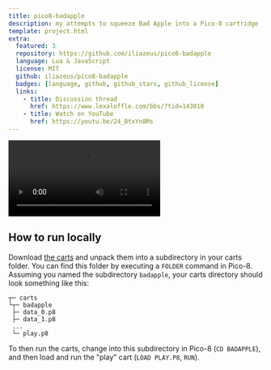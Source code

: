 ```yaml
---
title: pico8-badapple
description: my attempts to squeeze Bad Apple into a Pico-8 cartridge
template: project.html
extra:
  featured: 3
  repository: https://github.com/iliazeus/pico8-badapple
  language: Lua & JavaScript
  license: MIT
  github: iliazeus/pico8-badapple
  badges: [language, github, github_stars, github_license]
  links:
    - title: Discussion thread
      href: https://www.lexaloffle.com/bbs/?tid=143010
    - title: Watch on YouTube
      href: https://youtu.be/24_BtxYn8Ms
---
```


<video controls src="video-720.mp4"></video>

## How to run locally

Download [the carts] and unpack them into a subdirectory in your carts folder. You can find this folder by executing a `FOLDER` command in Pico-8. Assuming you named the subdirectory `badapple`, your carts directory should look something like this:

[the carts]: https://github.com/iliazeus/pico8-badapp/releases/latest/download/carts.zip

```
┬─ carts
└┬─ badapple
 ├─ data_0.p8
 ├─ data_1.p8
 ...
 └─ play.p8
```

To then run the carts, change into this subdirectory in Pico-8 (`CD BADAPPLE`), and then load and run the "play" cart (`LOAD PLAY.P8`, `RUN`).
